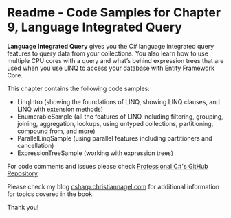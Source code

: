 # Readme - Code Samples for Chapter 9, Language Integrated Query

**Language Integrated Query** gives you the C# language integrated query features to query data from your collections. You also learn how to use multiple CPU cores with a query and what’s behind expression trees that are used when you use LINQ to access your database with Entity Framework Core.

This chapter contains the following code samples:

* LinqIntro (showing the foundations of LINQ, showing LINQ clauses, and LINQ with extension methods)
* EnumerableSample (all the features of LINQ including filtering, grouping, joining, aggregation, lookups, using untyped collections, partitioning, compound from, and more)
* ParallelLinqSample (using parallel features including partitioners and cancellation)
* ExpressionTreeSample (working with expression trees)
 
For code comments and issues please check [Professional C#'s GitHub Repository](https://github.com/ProfessionalCSharp/ProfessionalCSharp2021)

Please check my blog [csharp.christiannagel.com](https://csharp.christiannagel.com "csharp.christiannagel.com") for additional information for topics covered in the book.

Thank you!